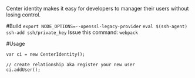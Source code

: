 Center identity makes it easy for developers to manager their users without losing control.

#Build
`export NODE_OPTIONS=--openssl-legacy-provider`
`eval $(ssh-agent)`
`ssh-add ssh/private_key`
Issue this command:
`webpack`

#Usage
```
var ci = new CenterIdentity();

// create relationship aka register your new user
ci.addUser();
```